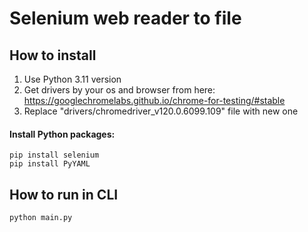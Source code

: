 # Selenium web reader to file


## How to install
1. Use Python 3.11 version
2. Get drivers by your os and browser from here: https://googlechromelabs.github.io/chrome-for-testing/#stable
2. Replace "drivers/chromedriver_v120.0.6099.109" file with new one

#### Install Python packages:
```
pip install selenium
pip install PyYAML
```

## How to run in CLI
```
python main.py
```

